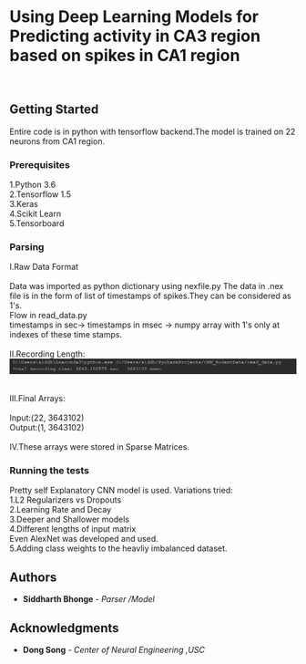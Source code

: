 # Using Deep Learning Models for Predicting activity in CA3 region based on spikes in CA1 region  

<br />



## Getting Started

Entire code is in python with tensorflow backend.The model is trained on 22 neurons from CA1 region.


### Prerequisites

1.Python 3.6 <br />
2.Tensorflow 1.5<br />
3.Keras <br />
4.Scikit Learn<br />
5.Tensorboard


### Parsing

I.Raw Data Format<br />
<br />
Data was imported as python dictionary using nexfile.py
The data in .nex file is in the form of list of timestamps of spikes.They can be considered as 1's.<br />
Flow in read_data.py<br />
timestamps in sec-> timestamps in msec -> numpy array with 1's only at indexes of these time stamps.<br/>
<br />
II.Recording Length:
![alt text](https://github.com/siddharthbhonge/Deep-learning-in-NeuroScience/blob/master/images/1.png)

<br />
III.Final Arrays:<br/>
<br />
Input:(22, 3643102)<br />
Output:(1, 3643102)<br />
<br />
IV.These arrays were stored in Sparse Matrices.
<br />


### Running the tests

Pretty  self Explanatory CNN model is used.
Variations tried:<br />
1.L2 Regularizers vs Dropouts<br />
2.Learning Rate and Decay<br />
3.Deeper and Shallower models<br />
4.Different lengths of input matrix<br />
Even AlexNet was developed and used.<br />
5.Adding class weights to the heavliy imbalanced dataset.<br />



## Authors

* **Siddharth Bhonge** - *Parser /Model* <br /> 


## Acknowledgments

* **Dong Song** - *Center of Neural Engineering ,USC* <br /> 